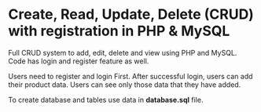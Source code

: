 Create, Read, Update, Delete (CRUD) with registration in PHP & MySQL
========

Full CRUD system to add, edit, delete and view using PHP and MySQL. Code has login and register feature as well. 

Users need to register and login First. After successful login, users can add their product data. Users can see only those data that they have added.


To create database and tables use data in **database.sql** file.

